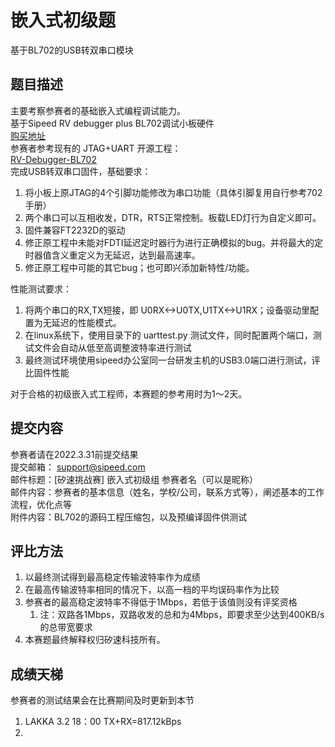 # 嵌入式初级题
基于BL702的USB转双串口模块

## 题目描述
主要考察参赛者的基础嵌入式编程调试能力。  
基于Sipeed RV debugger plus BL702调试小板硬件  
[购买地址](https://item.taobao.com/item.htm?id=648095486021)  
参赛者参考现有的 JTAG+UART 开源工程：  
[RV-Debugger-BL702](https://github.com/sipeed/RV-Debugger-BL702)  
完成USB转双串口固件，基础要求：  
1. 将小板上原JTAG的4个引脚功能修改为串口功能（具体引脚复用自行参考702手册）
2. 两个串口可以互相收发，DTR，RTS正常控制。板载LED灯行为自定义即可。
3. 固件兼容FT2232D的驱动
4. 修正原工程中未能对FDTI延迟定时器行为进行正确模拟的bug。并将最大的定时器值含义重定义为无延迟，达到最高速率。
5. 修正原工程中可能的其它bug；也可即兴添加新特性/功能。

性能测试要求：
1. 将两个串口的RX,TX短接，即 U0RX<->U0TX,U1TX<->U1RX；设备驱动里配置为无延迟的性能模式。
2. 在linux系统下，使用目录下的 uarttest.py 测试文件，同时配置两个端口，测试文件会自动从低至高调整波特率进行测试
3. 最终测试环境使用sipeed办公室同一台研发主机的USB3.0端口进行测试，评比固件性能 

对于合格的初级嵌入式工程师，本赛题的参考用时为1～2天。

## 提交内容
参赛者请在2022.3.31前提交结果  
提交邮箱： support@sipeed.com  
邮件标题：[矽速挑战赛] 嵌入式初级组 参赛者名（可以是昵称）  
邮件内容：参赛者的基本信息（姓名，学校/公司，联系方式等），阐述基本的工作流程，优化点等  
附件内容：BL702的源码工程压缩包，以及预编译固件供测试  

## 评比方法
1. 以最终测试得到最高稳定传输波特率作为成绩  
2. 在最高传输波特率相同的情况下，以高一档的平均误码率作为比较
3. 参赛者的最高稳定波特率不得低于1Mbps，若低于该值则没有评奖资格
   1. 注：双路各1Mbps，双路收发的总和为4Mbps，即要求至少达到400KB/s的总带宽要求
5. 本赛题最终解释权归矽速科技所有。

## 成绩天梯
参赛者的测试结果会在比赛期间及时更新到本节
1. LAKKA 3.2 18：00 TX+RX=817.12kBps
2. 

